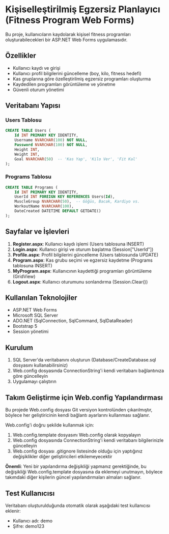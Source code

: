 # Kişiselleştirilmiş Egzersiz Planlayıcı (Fitness Program Web Forms)

Bu proje, kullanıcıların kaydolarak kişisel fitness programları oluşturabilecekleri bir ASP.NET Web Forms uygulamasıdır.

## Özellikler

- Kullanıcı kaydı ve girişi
- Kullanıcı profil bilgilerini güncelleme (boy, kilo, fitness hedefi)
- Kas gruplarına göre özelleştirilmiş egzersiz programları oluşturma
- Kaydedilen programları görüntüleme ve yönetme
- Güvenli oturum yönetimi

## Veritabanı Yapısı

### Users Tablosu

```sql
CREATE TABLE Users (
    Id INT PRIMARY KEY IDENTITY,
    Username NVARCHAR(100) NOT NULL,
    Password NVARCHAR(100) NOT NULL,
    Height INT,
    Weight INT,
    Goal NVARCHAR(50)  -- 'Kas Yap', 'Kilo Ver', 'Fit Kal'
);
```

### Programs Tablosu

```sql
CREATE TABLE Programs (
    Id INT PRIMARY KEY IDENTITY,
    UserId INT FOREIGN KEY REFERENCES Users(Id),
    MuscleGroup NVARCHAR(50),  -- Göğüs, Bacak, Kardiyo vs.
    WorkoutName NVARCHAR(100),
    DateCreated DATETIME DEFAULT GETDATE()
);
```

## Sayfalar ve İşlevleri

1. **Register.aspx**: Kullanıcı kaydı işlemi (Users tablosuna INSERT)
2. **Login.aspx**: Kullanıcı girişi ve oturum başlatma (Session["UserId"])
3. **Profile.aspx**: Profil bilgilerini güncelleme (Users tablosunda UPDATE)
4. **Program.aspx**: Kas grubu seçimi ve egzersiz kaydetme (Programs tablosuna INSERT)
5. **MyProgram.aspx**: Kullanıcının kaydettiği programları görüntüleme (GridView)
6. **Logout.aspx**: Kullanıcı oturumunu sonlandırma (Session.Clear())

## Kullanılan Teknolojiler

- ASP.NET Web Forms
- Microsoft SQL Server
- ADO.NET (SqlConnection, SqlCommand, SqlDataReader)
- Bootstrap 5
- Session yönetimi

## Kurulum

1. SQL Server'da veritabanını oluşturun (Database/CreateDatabase.sql dosyasını kullanabilirsiniz)
2. Web.config dosyasında ConnectionString'i kendi veritabanı bağlantınıza göre güncelleyin
3. Uygulamayı çalıştırın

## Takım Geliştirme için Web.config Yapılandırması

Bu projede Web.config dosyası Git versiyon kontrolünden çıkarılmıştır, böylece her geliştiricinin kendi bağlantı ayarlarını kullanması sağlanır.

Web.config'i doğru şekilde kullanmak için:

1. Web.config.template dosyasını Web.config olarak kopyalayın
2. Web.config dosyasında ConnectionString'i kendi veritabanı bilgilerinizle güncelleyin
3. Web.config dosyası .gitignore listesinde olduğu için yaptığınız değişiklikler diğer geliştiricileri etkilemeyecektir

**Önemli**: Yeni bir yapılandırma değişikliği yapmanız gerektiğinde, bu değişikliği Web.config.template dosyasına da eklemeyi unutmayın, böylece takımdaki diğer kişilerin güncel yapılandırmaları almaları sağlanır.

## Test Kullanıcısı

Veritabanı oluşturulduğunda otomatik olarak aşağıdaki test kullanıcısı eklenir:

- Kullanıcı adı: demo
- Şifre: demo123
